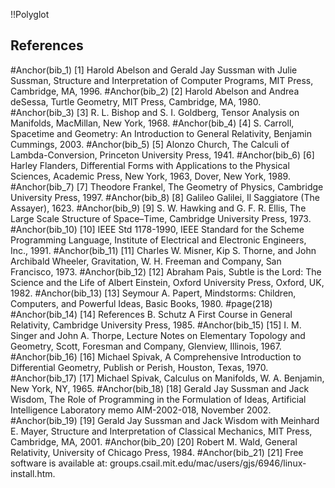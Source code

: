 !!Polyglot
## References
#Anchor(bib_1)
[1] Harold Abelson and Gerald Jay Sussman with Julie Sussman, Structure and Interpretation of Computer Programs, MIT Press, Cambridge, MA, 1996.
#Anchor(bib_2)
[2] Harold Abelson and Andrea deSessa, Turtle Geometry, MIT Press, Cambridge, MA, 1980.
#Anchor(bib_3)
[3] R. L. Bishop and S. I. Goldberg, Tensor Analysis on Manifolds, MacMillan, New York, 1968.
#Anchor(bib_4)
[4] S. Carroll, Spacetime and Geometry: An Introduction to General Relativity, Benjamin Cummings, 2003.
#Anchor(bib_5)
[5] Alonzo Church, The Calculi of Lambda-Conversion, Princeton University Press, 1941.
#Anchor(bib_6)
[6] Harley Flanders, Differential Forms with Applications to the Physical Sciences, Academic Press, New York, 1963, Dover, New York, 1989.
#Anchor(bib_7)
[7] Theodore Frankel, The Geometry of Physics, Cambridge University Press, 1997.
#Anchor(bib_8)
[8] Galileo Galilei, Il Saggiatore (The Assayer), 1623.
#Anchor(bib_9)
[9] S. W. Hawking and G. F. R. Ellis, The Large Scale Structure
of Space–Time, Cambridge University Press, 1973.
#Anchor(bib_10)
[10] IEEE Std 1178-1990, IEEE Standard for the Scheme Programming Language, Institute of Electrical and Electronic Engineers, Inc., 1991.
#Anchor(bib_11)
[11] Charles W. Misner, Kip S. Thorne, and John Archibald Wheeler, Gravitation, W. H. Freeman and Company, San Francisco, 1973.
#Anchor(bib_12)
[12] Abraham Pais, Subtle is the Lord: The Science and the Life of Albert Einstein, Oxford University Press, Oxford, UK, 1982.
#Anchor(bib_13)
[13] Seymour A. Papert, Mindstorms: Children, Computers, and Powerful Ideas, Basic Books, 1980.
#page(218)
#Anchor(bib_14)
[14] References B. Schutz A First Course in General Relativity, Cambridge
University Press, 1985.
#Anchor(bib_15)
[15] I. M. Singer and John A. Thorpe, Lecture Notes on Elementary Topology and Geometry, Scott, Foresman and Company, Glenview, Illinois, 1967.
#Anchor(bib_16)
[16] Michael Spivak, A Comprehensive Introduction to Differential Geometry, Publish or Perish, Houston, Texas, 1970.
#Anchor(bib_17)
[17] Michael Spivak, Calculus on Manifolds, W. A. Benjamin, New York, NY, 1965.
#Anchor(bib_18)
[18] Gerald Jay Sussman and Jack Wisdom, The Role of Programming in the Formulation of Ideas, Artificial Intelligence Laboratory memo AIM-2002-018, November 2002.
#Anchor(bib_19)
[19] Gerald Jay Sussman and Jack Wisdom with Meinhard E. Mayer, Structure and Interpretation of Classical Mechanics, MIT Press, Cambridge, MA, 2001.
#Anchor(bib_20)
[20] Robert M. Wald, General Relativity, University of Chicago Press, 1984.
#Anchor(bib_21)
[21] Free software is available at: groups.csail.mit.edu/mac/users/gjs/6946/linux-install.htm.
